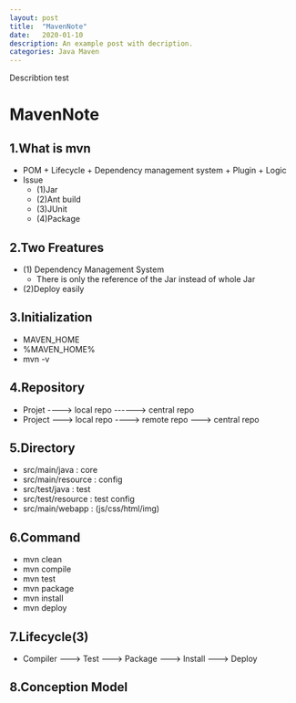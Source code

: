 ```yaml
---
layout: post
title:  "MavenNote"
date:   2020-01-10
description: An example post with decription.
categories: Java Maven
---
```

Describtion test


# MavenNote

## 1.What is mvn

- POM + Lifecycle + Dependency management system + Plugin + Logic
- Issue
  - (1)Jar
  - (2)Ant build
  - (3)JUnit
  - (4)Package

## 2.Two Freatures

- (1) Dependency Management System
  - There is only the reference of the Jar instead of whole Jar
- (2)Deploy easily

## 3.Initialization

- MAVEN_HOME
- %MAVEN_HOME%
- mvn -v

## 4.Repository

- Projet ----> local repo ------> central repo
- Project ---> local repo ----> remote repo ---> central repo

## 5.Directory

- src/main/java  : core
- src/main/resource : config
- src/test/java : test
- src/test/resource : test config
- src/main/webapp : (js/css/html/img)

## 6.Command

- mvn clean
- mvn compile
- mvn test
- mvn package
- mvn install
- mvn deploy

## 7.Lifecycle(3)

- Compiler ---> Test ---> Package ---> Install ---> Deploy

## 8.Conception Model
